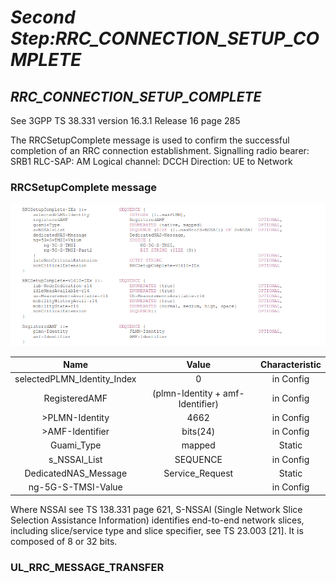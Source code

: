 # ***Second Step:RRC_CONNECTION_SETUP_COMPLETE***

## ***RRC_CONNECTION_SETUP_COMPLETE***

See 3GPP TS 38.331 version 16.3.1 Release 16 page 285

The RRCSetupComplete message is used to confirm the successful completion of an RRC connection establishment.
Signalling radio bearer: SRB1
RLC-SAP: AM
Logical channel: DCCH
Direction: UE to Network

### RRCSetupComplete message

![RRCSetupComplete message](img/RRC_CONNECTION_SETUP_COMPLETE_IE.png)

| Name | Value | Characteristic |
| :--: |:--: | :--: |
| selectedPLMN_Identity_Index | 0 | in Config|
| RegisteredAMF | (plmn-Identity + amf-Identifier) | in Config |
| >PLMN-Identity | 4662 | in Config |
| >AMF-Identifier |bits(24) | in Config |
| Guami_Type | mapped | Static |
| s_NSSAI_List | SEQUENCE | in Config |
| DedicatedNAS_Message | Service_Request | Static |
| ng-5G-S-TMSI-Value | | in Config |

Where NSSAI see TS 138.331 page 621, S-NSSAI (Single Network Slice Selection Assistance Information) identifies end-to-end network slices, including slice/service type and slice specifier, see TS 23.003 [21]. It is composed of 8 or 32 bits.

### UL_RRC_MESSAGE_TRANSFER